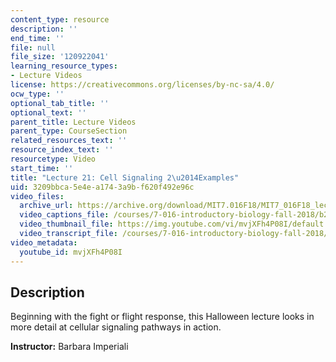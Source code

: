 ```yaml
---
content_type: resource
description: ''
end_time: ''
file: null
file_size: '120922041'
learning_resource_types:
- Lecture Videos
license: https://creativecommons.org/licenses/by-nc-sa/4.0/
ocw_type: ''
optional_tab_title: ''
optional_text: ''
parent_title: Lecture Videos
parent_type: CourseSection
related_resources_text: ''
resource_index_text: ''
resourcetype: Video
start_time: ''
title: "Lecture 21: Cell Signaling 2\u2014Examples"
uid: 3209bbca-5e4e-a174-3a9b-f620f492e96c
video_files:
  archive_url: https://archive.org/download/MIT7.016F18/MIT7_016F18_lec21_300k.mp4
  video_captions_file: /courses/7-016-introductory-biology-fall-2018/b25adec421375cf8baf479208be147e7_mvjXFh4P08I.vtt
  video_thumbnail_file: https://img.youtube.com/vi/mvjXFh4P08I/default.jpg
  video_transcript_file: /courses/7-016-introductory-biology-fall-2018/cc6807b0807ef9d73f0edd0294f463d6_mvjXFh4P08I.pdf
video_metadata:
  youtube_id: mvjXFh4P08I
---
```


Description
-----------

Beginning with the fight or flight response, this Halloween lecture looks in more detail at cellular signaling pathways in action.

**Instructor:** Barbara Imperiali

